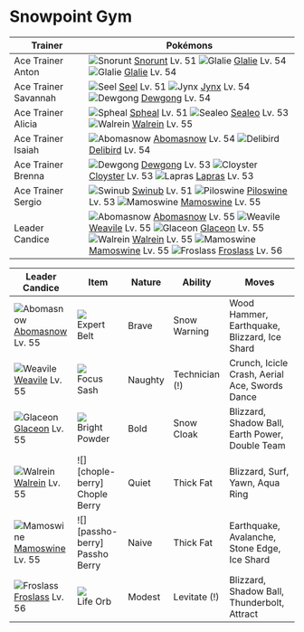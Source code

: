 # Snowpoint Gym

Trainer                    | Pokémons
---                        | ---
Ace Trainer Anton          | ![][361]  [Snorunt] Lv. 51  ![][362]  [Glalie] Lv. 54  ![][362]  [Glalie] Lv. 54
Ace Trainer Savannah       | ![][086]  [Seel] Lv. 51  ![][124]  [Jynx] Lv. 54  ![][087]  [Dewgong] Lv. 54
Ace Trainer Alicia         | ![][363]  [Spheal] Lv. 51  ![][364]  [Sealeo] Lv. 53  ![][365]  [Walrein] Lv. 55
Ace Trainer Isaiah         | ![][460]  [Abomasnow] Lv. 54  ![][225]  [Delibird] Lv. 54
Ace Trainer Brenna         | ![][087]  [Dewgong] Lv. 53  ![][091]  [Cloyster] Lv. 53  ![][131]  [Lapras] Lv. 53
Ace Trainer Sergio         | ![][220]  [Swinub] Lv. 51  ![][221]  [Piloswine] Lv. 53  ![][473]  [Mamoswine] Lv. 55
Leader Candice             | ![][460]  [Abomasnow] Lv. 55  ![][461]  [Weavile] Lv. 55  ![][471]  [Glaceon] Lv. 55 <br> ![][365]  [Walrein] Lv. 55  ![][473]  [Mamoswine] Lv. 55  ![][478]  [Froslass] Lv. 56

Leader Candice     | Item             | Nature  | Ability       | Moves
---                | ---              | ---     | ---           | ---
![][460]<br> [Abomasnow] Lv. 55       | ![][expert-belt]<br> Expert Belt        | Brave    | Snow Warning        | Wood Hammer, Earthquake, Blizzard, Ice Shard
![][461]<br> [Weavile] Lv. 55         | ![][focus-sash]<br> Focus Sash          | Naughty  | Technician (!)      | Crunch, Icicle Crash, Aerial Ace, Swords Dance
![][471]<br> [Glaceon] Lv. 55         | ![][bright-powder]<br> Bright Powder    | Bold     | Snow Cloak          | Blizzard, Shadow Ball, Earth Power, Double Team
![][365]<br> [Walrein] Lv. 55         | ![][chople-berry]<br> Chople Berry      | Quiet    | Thick Fat           | Blizzard, Surf, Yawn, Aqua Ring
![][473]<br> [Mamoswine] Lv. 55       | ![][passho-berry]<br> Passho Berry      | Naive    | Thick Fat           | Earthquake, Avalanche, Stone Edge, Ice Shard
![][478]<br> [Froslass] Lv. 56        | ![][life-orb]<br> Life Orb              | Modest   | Levitate (!)        | Blizzard, Shadow Ball, Thunderbolt, Attract
[086]: https://raw.githubusercontent.com/PokeAPI/sprites/master/sprites/pokemon/86.png "Seel"
[087]: https://raw.githubusercontent.com/PokeAPI/sprites/master/sprites/pokemon/87.png "Dewgong"
[091]: https://raw.githubusercontent.com/PokeAPI/sprites/master/sprites/pokemon/91.png "Cloyster"
[124]: https://raw.githubusercontent.com/PokeAPI/sprites/master/sprites/pokemon/124.png "Jynx"
[131]: https://raw.githubusercontent.com/PokeAPI/sprites/master/sprites/pokemon/131.png "Lapras"
[220]: https://raw.githubusercontent.com/PokeAPI/sprites/master/sprites/pokemon/220.png "Swinub"
[221]: https://raw.githubusercontent.com/PokeAPI/sprites/master/sprites/pokemon/221.png "Piloswine"
[225]: https://raw.githubusercontent.com/PokeAPI/sprites/master/sprites/pokemon/225.png "Delibird"
[361]: https://raw.githubusercontent.com/PokeAPI/sprites/master/sprites/pokemon/361.png "Snorunt"
[362]: https://raw.githubusercontent.com/PokeAPI/sprites/master/sprites/pokemon/362.png "Glalie"
[363]: https://raw.githubusercontent.com/PokeAPI/sprites/master/sprites/pokemon/363.png "Spheal"
[364]: https://raw.githubusercontent.com/PokeAPI/sprites/master/sprites/pokemon/364.png "Sealeo"
[365]: https://raw.githubusercontent.com/PokeAPI/sprites/master/sprites/pokemon/365.png "Walrein"
[460]: https://raw.githubusercontent.com/PokeAPI/sprites/master/sprites/pokemon/460.png "Abomasnow"
[461]: https://raw.githubusercontent.com/PokeAPI/sprites/master/sprites/pokemon/461.png "Weavile"
[471]: https://raw.githubusercontent.com/PokeAPI/sprites/master/sprites/pokemon/471.png "Glaceon"
[473]: https://raw.githubusercontent.com/PokeAPI/sprites/master/sprites/pokemon/473.png "Mamoswine"
[478]: https://raw.githubusercontent.com/PokeAPI/sprites/master/sprites/pokemon/478.png "Froslass"
[Seel]: /pokemon_changes/086.md
[Dewgong]: /pokemon_changes/087.md
[Cloyster]: /pokemon_changes/091.md
[Jynx]: /pokemon_changes/124.md
[Lapras]: /pokemon_changes/131.md
[Swinub]: /pokemon_changes/220.md
[Piloswine]: /pokemon_changes/221.md
[Delibird]: /pokemon_changes/225.md
[Snorunt]: /pokemon_changes/361.md
[Glalie]: /pokemon_changes/362.md
[Spheal]: /pokemon_changes/363.md
[Sealeo]: /pokemon_changes/364.md
[Walrein]: /pokemon_changes/365.md
[Abomasnow]: /pokemon_changes/460.md
[Weavile]: /pokemon_changes/461.md
[Glaceon]: /pokemon_changes/471.md
[Mamoswine]: /pokemon_changes/473.md
[Froslass]: /pokemon_changes/478.md
[bright-powder]: https://raw.githubusercontent.com/PokeAPI/sprites/master/sprites/items/bright-powder.png
[expert-belt]: https://raw.githubusercontent.com/PokeAPI/sprites/master/sprites/items/expert-belt.png
[focus-sash]: https://raw.githubusercontent.com/PokeAPI/sprites/master/sprites/items/focus-sash.png
[life-orb]: https://raw.githubusercontent.com/PokeAPI/sprites/master/sprites/items/life-orb.png
